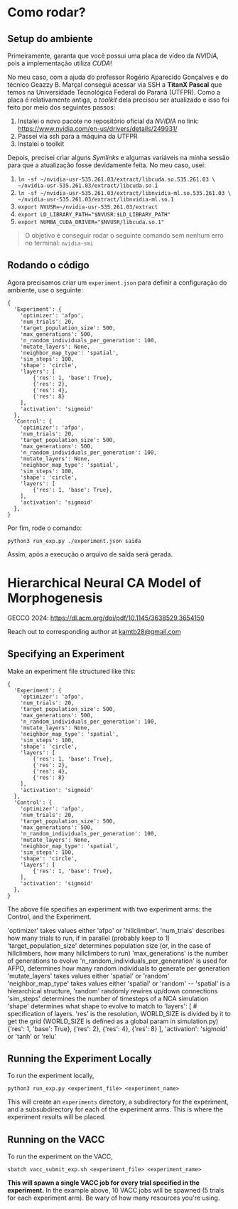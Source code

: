 # Como rodar?
## Setup do ambiente
Primeiramente, garanta que você possui uma placa de vídeo da _NVIDIA_, pois a implementação utiliza _CUDA_!

No meu caso, com a ajuda do professor Rogério Aparecido Gonçalves e do técnico Geazzy B. Marçal consegui acessar via SSH a **TitanX Pascal** que temos na Universidade Tecnológica Federal do Paraná (UTFPR). Como a placa é relativamente antiga, o _toolkit_ dela precisou ser atualizado e isso foi feito por meio dos seguintes passos:
1. Instalei o novo pacote no repositório oficial da _NVIDIA_ no link: https://www.nvidia.com/en-us/drivers/details/249931/
2. Passei via ssh para a máquina da UTFPR
3. Instalei o toolkit

Depois, precisei criar alguns _Symlinks_ e algumas variáveis na minha sessão para que a atualização fosse devidamente feita. No meu caso, usei:
1. `ln -sf ~/nvidia-usr-535.261.03/extract/libcuda.so.535.261.03 \
      ~/nvidia-usr-535.261.03/extract/libcuda.so.1`
2. `ln -sf ~/nvidia-usr-535.261.03/extract/libnvidia-ml.so.535.261.03 \
      ~/nvidia-usr-535.261.03/extract/libnvidia-ml.so.1`
3. `export NVUSR=~/nvidia-usr-535.261.03/extract`
4. `export LD_LIBRARY_PATH="$NVUSR:$LD_LIBRARY_PATH"`
5. `export NUMBA_CUDA_DRIVER="$NVUSR/libcuda.so.1"`

> O objetivo é conseguir rodar o seguinte comando sem nenhum erro no terminal: `nvidia-smi`

## Rodando o código
Agora precisamos criar um `experiment.json` para definir a configuração do ambiente, use o seguinte:
```
{
  'Experiment': {
    'optimizer': 'afpo',
    'num_trials': 20,
    'target_population_size': 500,
    'max_generations': 500,
    'n_random_individuals_per_generation': 100,
    'mutate_layers': None,
    'neighbor_map_type': 'spatial',
    'sim_steps': 100,
    'shape': 'circle',
    'layers': [
        {'res': 1, 'base': True},
        {'res': 2},
        {'res': 4}, 
        {'res': 8}
    ],
    'activation': 'sigmoid'
  },
  'Control': {
    'optimizer': 'afpo',
    'num_trials': 20,
    'target_population_size': 500,
    'max_generations': 500,
    'n_random_individuals_per_generation': 100,
    'mutate_layers': None,
    'neighbor_map_type': 'spatial',
    'sim_steps': 100,
    'shape': 'circle',
    'layers': [
        {'res': 1, 'base': True},
    ],
    'activation': 'sigmoid'
  },
}
```

Por fim, rode o comando: 
``` 
python3 run_exp.py ./experiment.json saida
```

Assim, após a execução o arquivo de saída será gerada.


# Hierarchical Neural CA Model of Morphogenesis

GECCO 2024: https://dl.acm.org/doi/pdf/10.1145/3638529.3654150

Reach out to corresponding author at kamtb28@gmail.com

## Specifying an Experiment

Make an experiment file structured like this:
```
{
  'Experiment': {
    'optimizer': 'afpo',
    'num_trials': 20,
    'target_population_size': 500,
    'max_generations': 500,
    'n_random_individuals_per_generation': 100,
    'mutate_layers': None,
    'neighbor_map_type': 'spatial',
    'sim_steps': 100,
    'shape': 'circle',
    'layers': [
        {'res': 1, 'base': True},
        {'res': 2},
        {'res': 4}, 
        {'res': 8}
    ],
    'activation': 'sigmoid'
  },
  'Control': {
    'optimizer': 'afpo',
    'num_trials': 20,
    'target_population_size': 500,
    'max_generations': 500,
    'n_random_individuals_per_generation': 100,
    'mutate_layers': None,
    'neighbor_map_type': 'spatial',
    'sim_steps': 100,
    'shape': 'circle',
    'layers': [
        {'res': 1, 'base': True},
    ],
    'activation': 'sigmoid'
  },
}
```

The above file specifies an experiment with two experiment arms: the Control, and the Experiment. 

'optimizer' takes values either 'afpo' or 'hillclimber'. 
'num_trials' describes how many trials to run, if in parallel (probably keep to 1)
'target_population_size' determines population size (or, in the case of hillclimbers, how many hillclimbers to run)
'max_generations' is the number of generations to evolve
'n_random_individuals_per_generation' is used for AFPO, determines how many random individuals to generate per generation
'mutate_layers' takes values either 'spatial' or 'random' 
'neighbor_map_type' takes values either 'spatial' or 'random' -- 'spatial' is a hierarchical structure, 'random' randomly rewires up/down connections
'sim_steps' determines the number of timesteps of a NCA simulation
'shape' determines what shape to evolve to match to
'layers': [ # specification of layers. 'res' is the resolution, WORLD_SIZE is divided by it to get the grid (WORLD_SIZE is defined as a global param in simulation.py)
    {'res': 1, 'base': True}, 
    {'res': 2},
    {'res': 4}, 
    {'res': 8}
],
'activation': 'sigmoid' or 'tanh' or 'relu'




## Running the Experiment Locally

To run the experiment locally, 

```
python3 run_exp.py <experiment_file> <experiment_name>
```

This will create an `experiments` directory, a subdirectory for the experiment, and a subsubdirectory for each of the experiment arms. This is where the experiment results will be placed. 

## Running on the VACC

To run the experiment on the VACC, 

```
sbatch vacc_submit_exp.sh <experiment_file> <experiment_name>
```

**This will spawn a single VACC job for every trial specified in the experiment.** In the example above, 10 VACC jobs will be spawned (5 trials for each experiment arm). Be wary of how many resources you're using.

